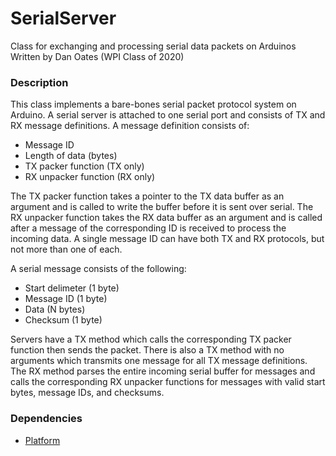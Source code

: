 # SerialServer
Class for exchanging and processing serial data packets on Arduinos
Written by Dan Oates (WPI Class of 2020)

### Description
This class implements a bare-bones serial packet protocol system on Arduino. A serial server is attached to one serial port and consists of TX and RX message definitions. A message definition consists of:

- Message ID
- Length of data (bytes)
- TX packer function (TX only)
- RX unpacker function (RX only)

The TX packer function takes a pointer to the TX data buffer as an argument and is called to write the buffer before it is sent over serial. The RX unpacker function takes the RX data buffer as an argument and is called after a message of the corresponding ID is received to process the incoming data. A single message ID can have both TX and RX protocols, but not more than one of each.
  
A serial message consists of the following:

- Start delimeter (1 byte)
- Message ID (1 byte)
- Data (N bytes)
- Checksum (1 byte)

Servers have a TX method which calls the corresponding TX packer function then sends the packet. There is also a TX method with no arguments which transmits one message for all TX message definitions. The RX method parses the entire incoming serial buffer for messages and calls the corresponding RX unpacker functions for messages with valid start bytes, message IDs, and checksums.

### Dependencies
- [Platform](https://github.com/doates625/Platform.git)